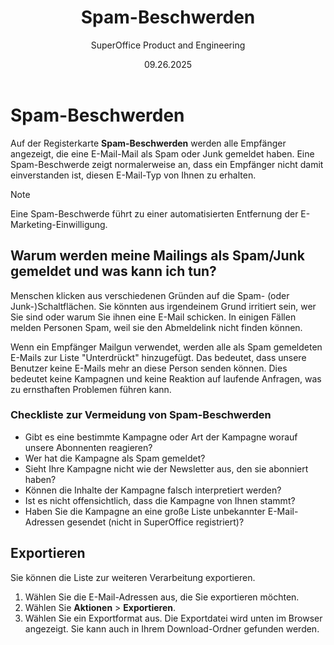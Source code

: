﻿---
uid: help-de-mailing-spam
title: Spam-Beschwerden
description: Spam-Beschwerden
keywords: Marketing
author: SuperOffice Product and Engineering
date: 09.26.2025
version: 10.5
content_type: concept
category: marketing
topic: mailing
license: marketingessentials
audience: person
audience_tooltip: SuperOffice Marketing
language: de
---

# Spam-Beschwerden

Auf der Registerkarte **Spam-Beschwerden** werden alle Empfänger angezeigt, die eine E-Mail-Mail als Spam oder Junk gemeldet haben. Eine Spam-Beschwerde zeigt normalerweise an, dass ein Empfänger nicht damit einverstanden ist, diesen E-Mail-Typ von Ihnen zu erhalten.

> [!NOTE]
> Eine Spam-Beschwerde führt zu einer automatisierten Entfernung der E-Marketing-Einwilligung.

## Warum werden meine Mailings als Spam/Junk gemeldet und was kann ich tun?

Menschen klicken aus verschiedenen Gründen auf die Spam- (oder Junk-)Schaltflächen. Sie könnten aus irgendeinem Grund irritiert sein, wer Sie sind oder warum Sie ihnen eine E-Mail schicken. In einigen Fällen melden Personen Spam, weil sie den Abmeldelink nicht finden können.

Wenn ein Empfänger Mailgun verwendet, werden alle als Spam gemeldeten E-Mails zur Liste "Unterdrückt" hinzugefügt. Das bedeutet, dass unsere Benutzer keine E-Mails mehr an diese Person senden können. Dies bedeutet keine Kampagnen und keine Reaktion auf laufende Anfragen, was zu ernsthaften Problemen führen kann.

### Checkliste zur Vermeidung von Spam-Beschwerden

* Gibt es eine bestimmte Kampagne oder Art der Kampagne worauf unsere Abonnenten reagieren?
* Wer hat die Kampagne als Spam gemeldet?
* Sieht Ihre Kampagne nicht wie der Newsletter aus, den sie abonniert haben?
* Können die Inhalte der Kampagne falsch interpretiert werden?
* Ist es nicht offensichtlich, dass die Kampagne von Ihnen stammt?
* Haben Sie die Kampagne an eine große Liste unbekannter E-Mail-Adressen gesendet (nicht in SuperOffice registriert)?

## Exportieren

Sie können die Liste zur weiteren Verarbeitung exportieren.

1. Wählen Sie die E-Mail-Adressen aus, die Sie exportieren möchten.
2. Wählen Sie **Aktionen** > **Exportieren**.
3. Wählen Sie ein Exportformat aus. Die Exportdatei wird unten im Browser angezeigt. Sie kann auch in Ihrem Download-Ordner gefunden werden.

<!-- Referenced links -->

<!-- Referenced images -->

